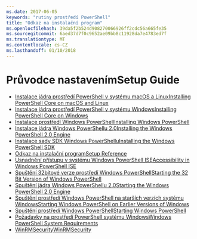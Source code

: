 ```yaml
---
ms.date: 2017-06-05
keywords: "rutiny prostředí PowerShell"
title: "Odkaz na instalační program"
ms.openlocfilehash: 39da5f2b524d908270066926ff2cdc56a665fe35
ms.sourcegitcommit: 6aed37d7f0c9652ae09bb8c11928da7e4783ed7f
ms.translationtype: MT
ms.contentlocale: cs-CZ
ms.lasthandoff: 01/10/2018
---
```

# <a name="setup-guide"></a><span data-ttu-id="e2836-103">Průvodce nastavením</span><span class="sxs-lookup"><span data-stu-id="e2836-103">Setup Guide</span></span>

- [<span data-ttu-id="e2836-104">Instalace jádra prostředí PowerShell v systému macOS a Linux</span><span class="sxs-lookup"><span data-stu-id="e2836-104">Installing PowerShell Core on macOS and Linux</span></span>](Installing-PowerShell-Core-on-macOS-and-Linux.md)
- [<span data-ttu-id="e2836-105">Instalace jádra prostředí PowerShell v systému Windows</span><span class="sxs-lookup"><span data-stu-id="e2836-105">Installing PowerShell Core on Windows</span></span>](Installing-PowerShell-Core-on-Windows.md)
- [<span data-ttu-id="e2836-106">Instalace prostředí Windows PowerShell</span><span class="sxs-lookup"><span data-stu-id="e2836-106">Installing Windows PowerShell</span></span>](Installing-Windows-PowerShell.md)
- [<span data-ttu-id="e2836-107">Instalace jádra Windows PowerShellu 2.0</span><span class="sxs-lookup"><span data-stu-id="e2836-107">Installing the Windows PowerShell 2.0 Engine</span></span>](Installing-the-Windows-PowerShell-2.0-Engine.md)
- [<span data-ttu-id="e2836-108">Instalace sady SDK Windows PowerShellu</span><span class="sxs-lookup"><span data-stu-id="e2836-108">Installing the Windows PowerShell SDK</span></span>](Installing-the-Windows-PowerShell-SDK.md)
- [<span data-ttu-id="e2836-109">Odkaz na instalační program</span><span class="sxs-lookup"><span data-stu-id="e2836-109">Setup Reference</span></span>](setup-reference.md)
- [<span data-ttu-id="e2836-110">Usnadnění přístupu v systému Windows PowerShell ISE</span><span class="sxs-lookup"><span data-stu-id="e2836-110">Accessibility in Windows PowerShell ISE</span></span>](Accessibility-in-Windows-PowerShell-ISE.md)
- [<span data-ttu-id="e2836-111">Spuštění 32bitové verze prostředí Windows PowerShell</span><span class="sxs-lookup"><span data-stu-id="e2836-111">Starting the 32 Bit Version of Windows PowerShell</span></span>](Starting-the-32-Bit-Version-of-Windows-PowerShell.md)
- [<span data-ttu-id="e2836-112">Spuštění jádra Windows PowerShellu 2.0</span><span class="sxs-lookup"><span data-stu-id="e2836-112">Starting the Windows PowerShell 2.0 Engine</span></span>](Starting-the-Windows-PowerShell-2.0-Engine.md)
- [<span data-ttu-id="e2836-113">Spuštění prostředí Windows PowerShell na starších verzích systému Windows</span><span class="sxs-lookup"><span data-stu-id="e2836-113">Starting Windows PowerShell on Earlier Versions of Windows</span></span>](Starting-Windows-PowerShell-on-Earlier-Versions-of-Windows.md)
- [<span data-ttu-id="e2836-114">Spuštění prostředí Windows PowerShell</span><span class="sxs-lookup"><span data-stu-id="e2836-114">Starting Windows PowerShell</span></span>](Starting-Windows-PowerShell.md)
- [<span data-ttu-id="e2836-115">Požadavky na prostředí PowerShell systému Windows</span><span class="sxs-lookup"><span data-stu-id="e2836-115">Windows PowerShell System Requirements</span></span>](Windows-PowerShell-System-Requirements.md)
- [<span data-ttu-id="e2836-116">WinRMSecurity</span><span class="sxs-lookup"><span data-stu-id="e2836-116">WinRMSecurity</span></span>](WinRMSecurity.md)
